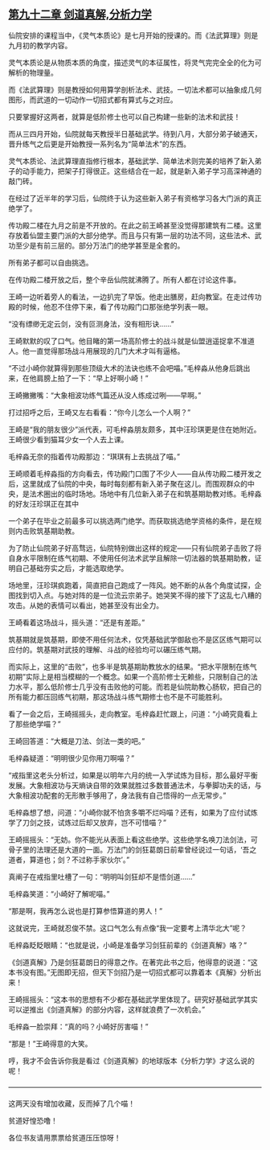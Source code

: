 ## [第九十二章 剑道真解,分析力学](https://www.xxbiquge.com/11_11207/5463515.html)


  仙院安排的课程当中，《灵气本质论》是七月开始的授课的。而《法武算理》则是九月初的教学内容。

  灵气本质论是从物质本质的角度，描述灵气的本征属性，将灵气完完全全的化为可解析的物理量。

  而《法武算理》则是教授如何用算学剖析法术、武技。一切法术都可以抽象成几何图形，而武道的一切动作一切招式都有算式与之对应。

  只要掌握好这两者，就算是低阶修士也可以自己构建一些新的法术和武技！

  而从三四月开始，仙院就每天教授半日基础武学。待到八月，大部分弟子破通天，晋升练气之后更是开始教授一系列名为“简单法术”的东西。

  灵气本质论、法武算理直指修行根本，基础武学、简单法术则完美的培养了新入弟子的动手能力，把架子打得很正。这些结合在一起，就是新入弟子学习高深神通的敲门砖。

  在经过了近半年的学习后，仙院终于认为这些新入弟子有资格学习各大门派的真正绝学了。

  传功殿二楼在九月之前是不开放的。在此之前王崎甚至没觉得那建筑有二楼。这里存放着仙盟主要门派的大部分绝学。而且与只有第一层的功法不同，这些法术、武功至少是有前三层的。部分万法门的绝学甚至是全套的。

  所有弟子都可以自由挑选。

  在传功殿二楼开放之后，整个辛岳仙院就沸腾了。所有人都在讨论这件事。

  王崎一边听着旁人的看法，一边扒完了早饭。他走出膳房，赶向教室。在走过传功殿的时候，他忍不住停下来，看了传功殿门口那张绝学列表一眼。

  “没有缥缈无定云剑，没有叵测身法，没有相形诀……”

  王崎默默的叹了口气。他目睹的第一场高阶修士的战斗就是仙盟逍遥捉拿不准道人。他一直觉得那场战斗用展现的几门大术才叫有逼格。

  “不过小崎你就算得到那些顶级大术的法诀也练不会吧喵。”毛梓淼从他身后跳出来，在他肩膀上拍了一下：“早上好啊小崎！”

  王崎撇撇嘴：“大象相波功练气篇还从没人练成过咧——早啊。”

  打过招呼之后，王崎又左右看看：“你今儿怎么一个人啊？”

  王崎是“我的朋友很少”派代表，可毛梓淼朋友颇多，其中汪珍琪更是住在她附近。王崎很少看到猫耳少女一个人去上课。

  毛梓淼无奈的指着传功殿那边：“琪琪有上去挑战了喵。”

  王崎顺着毛梓淼指的方向看去，传功殿门口围了不少人——自从传功殿二楼开发之后，这里就成了仙院的中央，每时每刻都有新入弟子聚在这儿。而围观群众的中央，是法术圈出的临时场地。场地中有几位新入弟子在和筑基期助教对练。毛梓淼的好友汪珍琪正在其中

  一个弟子在毕业之前最多可以挑选两门绝学。而获取挑选绝学资格的条件，是在规则内击败筑基期助教。

  为了防止仙院弟子好高骛远，仙院特别做出这样的规定——只有仙院弟子击败了将自身水平限制在练气初期、不使用任何法术武学且解除一切法器的筑基期助教，证明自己基础夯实之后，才能选取绝学。

  场地里，汪珍琪疯跑着，简直把自己跑成了一阵风。她不断的从各个角度试探，企图找到切入点。与她对阵的是一位流云宗弟子。她哭笑不得的接下了这乱七八糟的攻击。从她的表情可以看出，她甚至没有出全力。

  王崎看着这场战斗，摇头道：“还是有差距。”

  筑基期就是筑基期，即使不用任何法术，仅凭基础武学御敌也不是区区练气期可以应付的。筑基期对武技的理解、斗战的经验均可以碾压练气期。

  而实际上，这里的“击败”，也多半是筑基期助教放水的结果。“把水平限制在练气初期”实际上是相当模糊的一个概念。如果一个高阶修士无赖些，只限制自己的法力水平，那么低阶修士几乎没有击败他的可能。而若是仙院助教心肠软，把自己的所有能力都压回练气初期，那这场战斗练气期修士也不是不可能胜利。

  看了一会之后，王崎摇摇头，走向教室。毛梓淼赶忙跟上，问道：“小崎究竟看上了那些绝学喵？”

  王崎回答道：“大概是刀法、剑法一类的吧。”

  毛梓淼疑道：“明明很少见你用刀啊喵？”

  “戒指里这老头分析过，如果是以明年六月的统一入学试炼为目标，那么最好平衡发展。大象相波功与天熵诀自带的效果就胜过多数普通法术，与拳脚功夫的话，与大象相波功配套的无形散手够用了，身法我有自己悟得的一点无常步。”

  毛梓淼想了想，问道：“小崎你就不怕贪多嚼不烂吗喵？还有，如果为了应付试炼学了刀剑之技，试炼过后却又放弃，岂不可惜喵？”

  王崎摇摇头：“无妨。你不能光从表面上看这些绝学。这些绝学名唤刀法剑法，可骨子里的法理还是大道的一面。万法门的剑狂葛朗日前辈曾经说过一句话，‘吾之道者，算道也；剑？不过称手家伙尔’。”

  真阐子在戒指里吐槽了一句：“明明叫剑狂却不是悟剑道……”

  毛梓淼笑道：“小崎好了解呢喵。”

  “那是啊，我再怎么说也是打算参悟算道的男人！”

  这就说完，王崎就忍俊不禁。这口气怎么有点像“我一定要考上清华北大”呢？

  毛梓淼眨眨眼睛：“也就是说，小崎是准备学习剑狂前辈的《剑道真解》咯？”

  《剑道真解》乃是剑狂葛朗日的得意之作。在著完此书之后，他得意的说道：“这本书没有图。”无图即无招，但天下剑招乃是一切招式都可以靠着本《真解》分析出来！

  王崎摇摇头：“这本书的思想有不少都在基础武学里体现了。研究好基础武学其实可以逆推出《剑道真解》的部分内容，这样就浪费了一次机会。”

  毛梓淼一脸崇拜：“真的吗？小崎好厉害喵！”

  “那是！”王崎得意的大笑。

  哼，我才不会告诉你我是看过《剑道真解》的地球版本《分析力学》才这么说的呢！

  ————————————————————————————————————

  这两天没有增加收藏，反而掉了几个喵！

  贫道好惶恐噜！

  各位书友请用票票给贫道压压惊呀！
